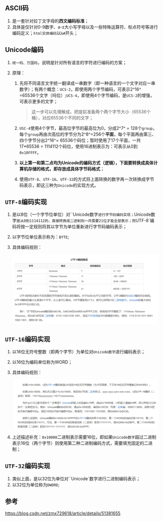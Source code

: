## ASCII码

1. 是一套针对拉丁文字母的**西文编码标准**；
2. 具体是仅针对0-9数字、a-z大小写字母以及一些特殊运算符、标点符号等进行编码定义；`html实体编码`以`&#`开头；



## Unicode编码

1. `统一码、万国码`，说明是针对所有语言的字符进行编码的方案；

2. 原理：

   1. 先将不同语言文字统一翻译成一串数字（即一种语言的一个文字对应一串数字）；有两个概念：`UCS-2`，即使用两个字节编码，可表示2^16^ =65536个文字（吗位）;`UCS-4`，即使用4个字节编码，是`UCS-2`的增强，可表示更多的文字； 

      > 这一步可以先理解成，把提前准备两个两个字节大小（65536个桶），对应65536个不同的文字；

   2. `USC-4`使用4个字节，最高位字节的最高位为0，分成2^7^ = 128个`group`，每个`group`再由次高位的字节分为2^8^=256个**平面**，每个平面再由第三、四个字节分出2^16^= 65536个码位；暂时使用了17个平面，一共17*65536 = 1114112个码位，使用16进制表示为：可表示从0到`0x10FFFF`。

   3. **以上第一和第二点均为Unicode的编码方式（逻辑），下面要转换成具体计算机存储的格式，即存放成具体字节码格式**；

   4. 使用`UTF-8`、`UTF-16`、`UTF-32`的方式将上面转换的数字再一次转换成字节码表示，即这三种为`Unicode`的实现方式。


## `UTF-8`编码实现

1. 是以8位（一个字节位单位）对``Unicode数字`进行字节码编码实现；`Unicode数字`是从0到1114112的，直接转换成二进制则一共需要21位才能全部表示；而`UTF-8`编码将按一定规则将其以字节为单位重新进行字节码编码表示；

2. 以字节位单位表示称为：`BYTE`;

3. 具体编码规则：

   ![image-20220601230325976](img/image-20220601230325976.png)

## `UTF-16`编码实现

1. 以16位无符号整数（即两个字节）为单位对`Unicode数字`进行编码表示；

2. 以16位为编码单位称为WORD；

3. 具体编码规则：

   ![image-20220601230626981](img/image-20220601230626981.png)

4. 上述描述补充：`0x10000`二进制表示需要16位，即如果`Unicode数字`超过二进制表示16位（两个字节）则使用第二种二进制编码方式，需要填充固定的二进制；

## `UTF-32`编码实现

1. 类似上面，是以32位为单位对``Unicode`数字进行二进制编码表示；
2. 以32位为单位称为`DWORD`;

## 参考

https://blog.csdn.net/zmx729618/article/details/51381655